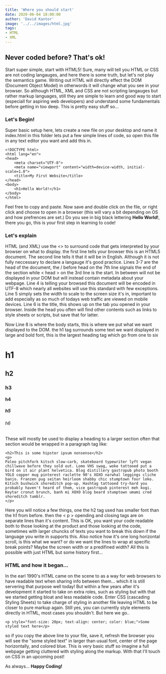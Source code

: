 ```yaml
---
title: 'Where you should start'
date: 2020-06-04 18:00:00
author: 'David Kantor'
image: '../../images/html.jpg'
tags:
- HTML
- XML
---
```


## Never coded before? That's ok!
Start super simple, start with HTML5! Sure, many will tell you HTML or CSS are not coding langauges, and here there is some truth, but let's not play the semantics game. Writing out HTML will directly effect the DOM (Document Object Model) in otherwords it will change what you see in your browser. So although HTML, XML and CSS are not scripting langauges but rather markup languages, still they are simple to learn and good way to start (especiall for aspiring web developers) and understand some fundamentals before getting in too deep. This is pretty easy stuff so...

### Let's Begin!
Super basic setup here, lets create a new file on your desktop and name it 
    index.html
in this folder lets put a few simple lines of code, so open this file in any text editor you want and add this in.
```
<!DOCTYPE html>
<html lang="en">
<head>
    <meta charset="UTF-8">
    <meta name="viewport" content="width=device-width, initial-scale=1.0">
    <title>My First Website</title>
</head>
<body>
    <h1>Hello World!</h1>
</body>
</html>
```
Feel free to copy and paste. Now save and double click on the file, or right click and choose to open in a browser (this will vary a bit depending on OS and how prefrences are set.)
Do you see in big black lettering **Hello World!**, there you go, this is your first step in learning to code!

### Let's explain
HTML (and XML) use the <> to surround code that gets interpreted by your browser on what to display. the first line tells your browser this is an HTML5 document. The second line tells it that it will be in English. Although it is not fully neccessary to declare a langauge it's good practice. Lines 3-7 are the head of the document, the / before head on the 7th line signals the end of the section while < head > on the 3rd line is the start. In between will not be displayed in your DOM but will instead contain metadata about your webpage. Line 4 is telling your browsed this document will be encoded in UTF-8 which nearly all websites will use this standard with few exceptions. Line 5 simply sets the width to scale to the screen size it's in, important to add especially as so much of todays web traffic are viewed on mobile devices. Line 6 is the title, this shows up on the tab you opened in your browser. 
Inside the head you often will find other contents such as links to style sheets or scripts, but save that for latter.

Now Line 8 is where the body starts, this is where we put what we want displayed to the DOM. the h1 tag surrounds some text we want displayed in large and bold font, this is the largest heading tag which go from one to six

# h1
## h2
### h3
#### h4
##### h5
###### h6

These will mostly be used to display a heading to a larger section often that section would be wrapped in a paragraph tag like:
```
<h2>This is some hipster ipsum nonsense</h2>
<p>
Paleo pitchfork kitsch slow-carb, skateboard typewriter lyft vegan chillwave before they sold out. Lomo VHS swag, woke tattooed put a bird on it air plant helvetica. Blog distillery gastropub photo booth YOLO copper mug pinterest raclette 90's XOXO narwhal leggings cliche banjo. Franzen pug seitan heirloom shabby chic stumptown four loko. Kitsch bushwick shoreditch pop-up. Hashtag tattooed try-hard you probably haven't heard of them, vice gastropub pinterest meh kogi. Keytar cronut brunch, banh mi XOXO blog beard stumptown umami cred shoreditch tumblr.
</p>
```
Here you will notice a few things, one the h2 tag used has smaller font than the h1 from before. then the < p > opending and closing tags are on separate lines than it's content. This is OK, you want your code readable both to those looking at the product and those looking at the code, sometimes with larger chuncks of texts you want to break this down if the language you write in supports this. Also notice how it's one long horizontal scroll, is this what we want? or do we want the lines to wrap at specific break points? Maybe the screen width or a predifined width? All this is possible with just HTML but some history first...

### HTML and how it began...
In the earl 1990's HTML came on the scene to as a way for web browsers to have readable text when sharing info between them... which it is still servering that purpose well today! But within a few years after it's development it started to take on extra roles, such as styling but with that we started getting bloat and less readable code. Enter CSS (cascading Styling Sheets) to take charge of styling in another file leaving HTML to be closer to pure markup again. Still yes, you can currently style elements directly in HTML, most cases you shouldn't. But here we go..
```
<p style="font-size: 20px; text-align: center; color: blue;">Some styled text here</p>
```
so if you copy the above line to your file, save it, refresh the browser you will see the "some styled text" in larger than usual font, center of the page horizontally, and colored blue. This is very basic stuff so imagine a full webpage getting cluttered with styling along the markup. With that I'll touch on CSS in an upcoming post!

As always...
**Happy Coding!**

